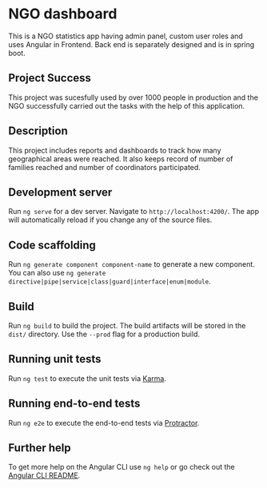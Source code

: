 # NGO dashboard

This is a NGO statistics app having admin panel, custom user roles and uses Angular in Frontend. Back end is separately designed and is in spring boot.

## Project Success

This project was sucesfully used by over 1000 people in production and the NGO successfully carried out the tasks with the help of this application.

## Description

This project includes reports and dashboards to track how many geographical areas were reached. It also keeps record of number of families reached and number of coordinators participated.


## Development server

Run `ng serve` for a dev server. Navigate to `http://localhost:4200/`. The app will automatically reload if you change any of the source files.

## Code scaffolding

Run `ng generate component component-name` to generate a new component. You can also use `ng generate directive|pipe|service|class|guard|interface|enum|module`.

## Build

Run `ng build` to build the project. The build artifacts will be stored in the `dist/` directory. Use the `--prod` flag for a production build.

## Running unit tests

Run `ng test` to execute the unit tests via [Karma](https://karma-runner.github.io).

## Running end-to-end tests

Run `ng e2e` to execute the end-to-end tests via [Protractor](http://www.protractortest.org/).

## Further help

To get more help on the Angular CLI use `ng help` or go check out the [Angular CLI README](https://github.com/angular/angular-cli/blob/master/README.md).
